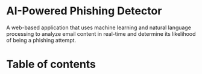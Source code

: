 # AI-Powered Phishing Detector
A web-based application that uses machine learning and natural language processing to analyze email content in real-time and determine its likelihood of being a phishing attempt.

# Table of contents
